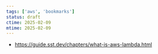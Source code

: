 ```yaml
---
tags: ['aws', 'bookmarks']
status: draft
ctime: 2025-02-09
mtime: 2025-02-09
---
```


- https://guide.sst.dev/chapters/what-is-aws-lambda.html
